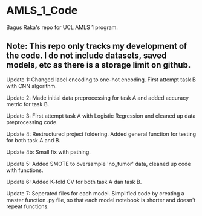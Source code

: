 # AMLS_1_Code
Bagus Raka's repo for UCL AMLS 1 program.

## Note: This repo only tracks my development of the code. I do not include datasets, saved models, etc as there is a storage limit on github.
Update 1: Changed label encoding to one-hot encoding. First attempt task B with CNN algorithm.

Update 2: Made initial data preprocessing for task A and added accuracy metric for task B.

Update 3: First attempt task A with Logistic Regression and cleaned up data preprocessing code.

Update 4: Restructured project foldering. Added general function for testing for both task A and B.

Update 4b: Small fix with pathing.

Update 5: Added SMOTE to oversample 'no_tumor' data, cleaned up code with functions.

Update 6: Added K-fold CV for both task A dan task B.

Update 7: Seperated files for each model. Simplified code by creating a master function .py file, so that each model notebook is shorter and doesn't repeat functions.